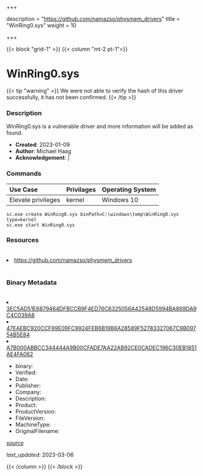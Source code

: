 +++

description = "https://github.com/namazso/physmem_drivers"
title = "WinRing0.sys"
weight = 10

+++


{{< block "grid-1" >}}
{{< column "mt-2 pt-1">}}




# WinRing0.sys 


{{< tip "warning" >}}
We were not able to verify the hash of this driver successfully, it has not been confirmed.
{{< /tip >}}




### Description


WinRing0.sys is a vulnerable driver and more information will be added as found.


- **Created**: 2023-01-09
- **Author**: Michael Haag
- **Acknowledgement**:  | [](https://twitter.com/)

### Commands

| Use Case | Privilages | Operating System | 
|:---- | ---- | ---- |
| Elevate privileges | kernel | Windows 10 |

```
sc.exe create WinRing0.sys binPath=C:\windows\temp\WinRing0.sys type=kernel
sc.exe start WinRing0.sys
```

### Resources
<br>


<li><a href=" https://github.com/namazso/physmem_drivers"> https://github.com/namazso/physmem_drivers</a></li>


<br>


### Binary Metadata
<br>



<li><a href="https://www.virustotal.com/gui/file/3EC5AD51E6879464DFBCCB9F4ED76C6325056A42548D5994BA869DA9C4C039A8">3EC5AD51E6879464DFBCCB9F4ED76C6325056A42548D5994BA869DA9C4C039A8</a></li>

<li><a href="https://www.virustotal.com/gui/file/47EAEBC920CCF99E09FC9924FEB6B19B8A28589F52783327067C9B09754B5E84">47EAEBC920CCF99E09FC9924FEB6B19B8A28589F52783327067C9B09754B5E84</a></li>

<li><a href="https://www.virustotal.com/gui/file/A7B000ABBCC344444A9B00CFADE7AA22AB92CE0CADEC196C30EB1851AE4FA062">A7B000ABBCC344444A9B00CFADE7AA22AB92CE0CADEC196C30EB1851AE4FA062</a></li>



- binary: 
- Verified: 
- Date: 
- Publisher: 
- Company: 
- Description: 
- Product: 
- ProductVersion: 
- FileVersion: 
- MachineType: 
- OriginalFilename: 

[*source*](https://github.com/magicsword-io/LOLDrivers/tree/main/yaml/winring0.sys.yml)

*last_updated:* 2023-03-06


{{< /column >}}
{{< /block >}}
